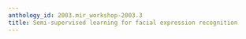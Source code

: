 ```yaml
---
anthology_id: 2003.mir_workshop-2003.3
title: Semi-supervised learning for facial expression recognition
---
```

